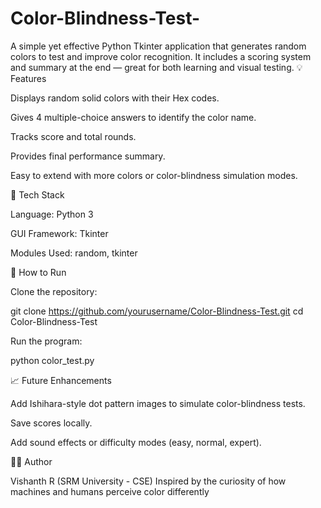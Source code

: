 # Color-Blindness-Test-
A simple yet effective Python Tkinter application that generates random colors to test and improve color recognition. It includes a scoring system and summary at the end — great for both learning and visual testing.
💡 Features

Displays random solid colors with their Hex codes.

Gives 4 multiple-choice answers to identify the color name.

Tracks score and total rounds.

Provides final performance summary.

Easy to extend with more colors or color-blindness simulation modes.

🧰 Tech Stack

Language: Python 3

GUI Framework: Tkinter

Modules Used: random, tkinter

🚀 How to Run

Clone the repository:

git clone https://github.com/yourusername/Color-Blindness-Test.git
cd Color-Blindness-Test


Run the program:

python color_test.py

📈 Future Enhancements

Add Ishihara-style dot pattern images to simulate color-blindness tests.

Save scores locally.

Add sound effects or difficulty modes (easy, normal, expert).

🧑‍💻 Author

Vishanth R (SRM University - CSE)
Inspired by the curiosity of how machines and humans perceive color differently
